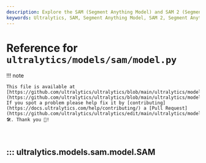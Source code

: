 ```yaml
---
description: Explore the SAM (Segment Anything Model) and SAM 2 (Segment Anything Model 2) interface for real-time image segmentation. Learn about promptable segmentation and zero-shot capabilities.
keywords: Ultralytics, SAM, Segment Anything Model, SAM 2, Segment Anything Model 2, image segmentation, real-time segmentation, zero-shot performance, promptable segmentation, SA-1B yolo_formatted_dataset
---
```


# Reference for `ultralytics/models/sam/model.py`

!!! note

    This file is available at [https://github.com/ultralytics/ultralytics/blob/main/ultralytics/models/sam/model.py](https://github.com/ultralytics/ultralytics/blob/main/ultralytics/models/sam/model.py). If you spot a problem please help fix it by [contributing](https://docs.ultralytics.com/help/contributing/) a [Pull Request](https://github.com/ultralytics/ultralytics/edit/main/ultralytics/models/sam/model.py) 🛠️. Thank you 🙏!

<br>

## ::: ultralytics.models.sam.model.SAM

<br><br>
